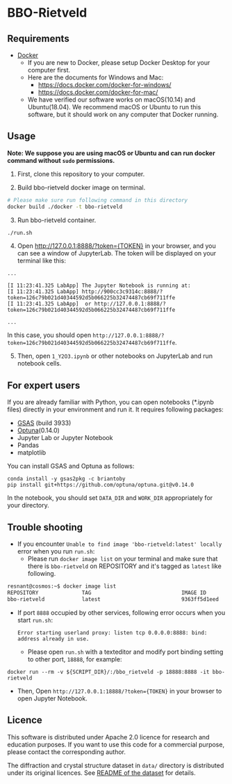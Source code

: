 # BBO-Rietveld

## Requirements

- [Docker](https://www.docker.com/)
  - If you are new to Docker, please setup Docker Desktop for your computer first.
  - Here are the documents for Windows and Mac:
    - https://docs.docker.com/docker-for-windows/
    - https://docs.docker.com/docker-for-mac/
  - We have verified our software works on macOS(10.14) and Ubuntu(18.04). We recommend macOS or Ubuntu to run this software, but it should work on any computer that Docker running.

## Usage
__Note: We suppose you are using macOS or Ubuntu and can run docker command without `sudo` permissions.__

1. First, clone this repository to your computer.

2. Build bbo-rietveld docker image on terminal. 

```sh
# Please make sure run following command in this directory
docker build ./docker -t bbo-rietveld
```

3. Run bbo-rietveld container.
```sh
./run.sh
```

4. Open http://127.0.0.1:8888/?token={TOKEN} in your browser, and you can see a window of JupyterLab. The token will be displayed on your terminal like this:
```
...

[I 11:23:41.325 LabApp] The Jupyter Notebook is running at:
[I 11:23:41.325 LabApp] http://900cc3c9314c:8888/?token=126c79b021d40344592d5b066225b32474487cb69f711ffe
[I 11:23:41.325 LabApp]  or http://127.0.0.1:8888/?token=126c79b021d40344592d5b066225b32474487cb69f711ffe

...
```
In this case, you should open `http://127.0.0.1:8888/?token=126c79b021d40344592d5b066225b32474487cb69f711ffe`.

5. Then, open `1_Y2O3.ipynb` or other notebooks on JupyterLab and run notebook cells.


## For expert users
If you are already familiar with Python, you can open notebooks (*.ipynb files) directly in your environment and run it.
It requires following packages:
- [GSAS](https://gsas-ii.readthedocs.io/en/latest/GSASIIscriptable.html) (build 3933)
- [Optuna](https://optuna.readthedocs.io/en/stable/)(0.14.0)
- Jupyter Lab or Jupyter Notebook
- Pandas
- matplotlib

You can install GSAS and Optuna as follows:
```
conda install -y gsas2pkg -c briantoby
pip install git+https://github.com/optuna/optuna.git@v0.14.0
```
In the notebook, you should set `DATA_DIR` and `WORK_DIR` appropriately for your directory.


## Trouble shooting

- If you encounter `Unable to find image 'bbo-rietveld:latest' locally` error when you run `run.sh`:
  - Please run `docker image list` on your terminal and make sure that there is `bbo-rietveld` on REPOSITORY and it's tagged as `latest` like following.
```sh
resnant@cosmos:~$ docker image list
REPOSITORY              TAG                             IMAGE ID            CREATED             SIZE
bbo-rietveld            latest                          9363ff5d1eed        39 hours ago        3.46GB
```
- If port `8888` occupied by other services, following error occurs when you start `run.sh`:
  
  ```Error starting userland proxy: listen tcp 0.0.0.0:8888: bind: address already in use.```
  
  - Please open `run.sh` with a texteditor and modify port binding setting to other port, `18888`, for example:
```
docker run --rm -v ${SCRIPT_DIR}/:/bbo_rietveld -p 18888:8888 -it bbo-rietveld
```
 - Then, Open `http://127.0.0.1:18888/?token={TOKEN}` in your browser to open Jupyter Notebook.

## Licence
This software is distributed under Apache 2.0 licence for research and education purposes. If you want to use this code for a commercial purpose, please contact the corresponding author.

The diffraction and crystal structure dataset in `data/` directory is distributed under its original licences. See [README of the dataset](data/README.md) for details.